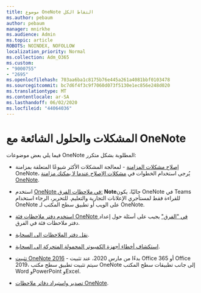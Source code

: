 ```yaml
---
title: موضوع OneNote التقاط الكل
ms.author: pebaum
author: pebaum
manager: mnirkhe
ms.audience: Admin
ms.topic: article
ROBOTS: NOINDEX, NOFOLLOW
localization_priority: Normal
ms.collection: Adm_O365
ms.custom:
- "9000755"
- "2695"
ms.openlocfilehash: 703aa6ba1c8175b76e445a261a4081bbf0103478
ms.sourcegitcommit: bc7d6f4f3c9f7060d073f5130e1ec856e248d020
ms.translationtype: MT
ms.contentlocale: ar-SA
ms.lasthandoff: 06/02/2020
ms.locfileid: "44064036"
---
```

# <a name="common-issues-and-resolutions-with-onenote"></a>المشكلات والحلول الشائعة مع OneNote

فيما يلي بعض موضوعات OneNote المطلوبة بشكل متكرر:

- [إصلاح مشكلات المزامنة](https://support.office.com/article/299495ef-66d1-448f-90c1-b785a6968d45) - لمعالجة المشكلات الأكثر شيوعًا المتعلقة بمزامنة OneNote، يُرجى استخدام الخطوات في [مشكلات الإصلاح عندما لا يمكنك مزامنة OneNote](https://support.office.com/article/Fix-issues-when-you-can-t-sync-OneNote-299495ef-66d1-448f-90c1-b785a6968d45).

- استخدم [OneNote في ملاحظات الفرق:](https://support.microsoft.com/office/add-a-onenote-notebook-to-teams-0ec78cc3-ba3b-4279-a88e-aa40af9865c2) **Note**حاليًا، يكون OneNote في Teams للقراءة فقط لمستأجري الإعلانات التجارية والتعليم. للتحرير، الرجاء استخدام OneNote على الويب أو تطبيق سطح المكتب لـ OneNote.

- [استخدم دفتر ملاحظات فئة OneNote في "الفرق"](https://support.office.com/article/bd77f11f-27cd-4d41-bfbd-2b11799f1440) يجيب على أسئلة حول إعداد دفتر ملاحظات فئة في الفرق.

- [نقل دفتر الملاحظات إلى السحابة](https://support.office.com/article/d5c28b91-7b9c-45be-8f0c-529bdbba019a).

- [استكشاف أخطاء أجهزة الكمبيوتر المحمولة المتحركة إلى السحابة](https://support.office.com/article/70528107-11dc-4f3f-b695-b150059dfd78).

- [تثبيت OneNote 2016](https://support.office.com/article/c08068d8-b517-4464-9ff2-132cb9c45c08) - بدءًا من مارس 2020، عند تثبيت Office 365 أو Office 2019، سيتم تثبيت تطبيق سطح مكتب OneNote إلى جانب تطبيقات سطح المكتب Word وPowerPoint وExcel.

- [تصدير واستيراد دفاتر ملاحظات OneNote](https://support.office.com/article/a4b60da5-8f33-464e-b1ba-b95ce540f309).
